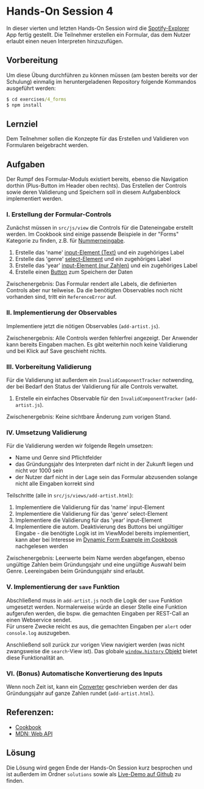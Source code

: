 # Hands-On Session 4

In dieser vierten und letzten Hands-On Session wird die [Spotify-Explorer](https://github.com/enpit/jet-spotify-explorer/) App fertig gestellt.
Die Teilnehmer erstellen ein Formular, das dem Nutzer erlaubt einen neuen Interpreten hinzuzufügen.

## Vorbereitung

Um diese Übung durchführen zu können müssen (am besten bereits vor der Schulung) einmalig im heruntergeladenen Repository folgende Kommandos ausgeführt werden:

``` cmd
$ cd exercises/4_forms
$ npm install
```

## Lernziel

Dem Teilnehmer sollen die Konzepte für das Erstellen und Validieren von Formularen beigebracht werden.

## Aufgaben

Der Rumpf des Formular-Moduls existiert bereits, ebenso die Navigation dorthin (Plus-Button im Header oben rechts).
Das Erstellen der Controls sowie deren Validierung und Speichern soll in diesem Aufgabenblock implementiert werden.

### I. Erstellung der Formular-Controls

Zunächst müssen in `src/js/view` die Controls für die Dateneingabe erstellt werden.
Im Cookbook sind einige passende Beispiele in der "Forms" Kategorie zu finden, z.B. für [Nummerneingabe](http://www.oracle.com/webfolder/technetwork/jet/jetCookbook.html?component=inputNumber&demo=inputNumber). 

  1. Erstelle das 'name' [input-Element (Text)](http://www.oracle.com/webfolder/technetwork/jet/jetCookbook.html?component=textInput&demo=text) und ein zugehöriges Label
  2. Erstelle das 'genre' [select-Element](http://www.oracle.com/webfolder/technetwork/jet/jetCookbook.html?component=select&demo=single) und ein zugehöriges Label
  3. Erstelle das 'year' [input-Element (nur Zahlen)](http://www.oracle.com/webfolder/technetwork/jet/jetCookbook.html?component=inputNumber&demo=inputNumber) und ein zugehöriges Label
  4. Erstelle einen [Button](http://www.oracle.com/webfolder/technetwork/jet/jetCookbook.html?component=pushButtons&demo=pushButton) zum Speichern der Daten

Zwischenergebnis: Das Formular rendert alle Labels, die definierten Controls aber nur teilweise.
Da die benötigten Observables noch nicht vorhanden sind, tritt ein `ReferenceError` auf.

### II. Implementierung der Observables

Implementiere jetzt die nötigen Observables (`add-artist.js`).

Zwischenergebnis: Alle Controls werden fehlerfrei angezeigt.
Der Anwender kann bereits Eingaben machen.
Es gibt weiterhin noch keine Validierung und bei Klick auf Save geschieht nichts.

### III. Vorbereitung Validierung 

Für die Validierung ist außerdem ein `InvalidComponentTracker` notwending, der bei Bedarf den Status der Validierung für alle Controls verwaltet.

1. Erstelle ein einfaches Observable für den `InvalidComponentTracker` (`add-artist.js`).

Zwischenergebnis: Keine sichtbare Änderung zum vorigen Stand.

### IV. Umsetzung Validierung

Für die Validierung werden wir folgende Regeln umsetzen:

- Name und Genre sind Pflichtfelder
- das Gründungsjahr des Interpreten darf nicht in der Zukunft liegen und nicht vor 1000 sein
- der Nutzer darf nicht in der Lage sein das Formular abzusenden solange nicht alle Eingaben korrekt sind

Teilschritte (alle in `src/js/views/add-artist.html`):

  1. Implementiere die Validierung für das 'name' input-Element
  2. Implementiere die Validierung für das 'genre' select-Element
  3. Implementiere die Validierung für das 'year' input-Element
  4. Implementiere die autom. Deaktivierung des Buttons bei ungültiger Eingabe
    - die benötigte Logik ist im ViewModel bereits implementiert, kann aber bei Interesse im [Dynamic Form Example im Cookbook](http://www.oracle.com/webfolder/technetwork/jet/jetCookbook.html?component=appLevelValidation&demo=dynamicFormValidation) nachgelesen werden

Zwischenergebnis: Leerwerte beim Name werden abgefangen, ebenso ungültige Zahlen beim Gründungsjahr und eine ungültige Auswahl beim Genre.
Leereingaben beim Gründungsjahr sind erlaubt.

### V. Implementierung der `save` Funktion 

Abschließend muss in `add-artist.js` noch die Logik der `save` Funktion umgesetzt werden.
Normalerweise würde an dieser Stelle eine Funktion aufgerufen werden, die bspw. die gemachten Eingaben per REST-Call an einen Webservice sendet.  
Für unsere Zwecke reicht es aus, die gemachten Eingaben per `alert` oder `console.log` auszugeben.

Anschließend soll zurück zur vorigen View navigiert werden (was nicht zwangsweise die `search`-View ist).
Das globale [`window.history` Objekt](https://developer.mozilla.org/en-US/docs/Web/API/History_API) bietet diese Funktionalität an. 

### VI. (Bonus) Automatische Konvertierung des Inputs  
  
Wenn noch Zeit ist, kann ein [Converter](http://www.oracle.com/webfolder/technetwork/jet/jetCookbook.html?component=inputNumber&demo=inputNumberConverter) geschrieben werden der das Gründungsjahr auf ganze Zahlen rundet (`add-artist.html`).

## Referenzen:

- [Cookbook](http://www.oracle.com/webfolder/technetwork/jet/jetCookbook.html)
- [MDN: Web API](https://developer.mozilla.org/en-US/docs/Web/API)

## Lösung

Die Lösung wird gegen Ende der Hands-On Session kurz besprochen und ist außerdem im Ordner `solutions` sowie als [Live-Demo auf Github](https://enpit.github.io/jet-spotify-explorer/web/) zu finden.

